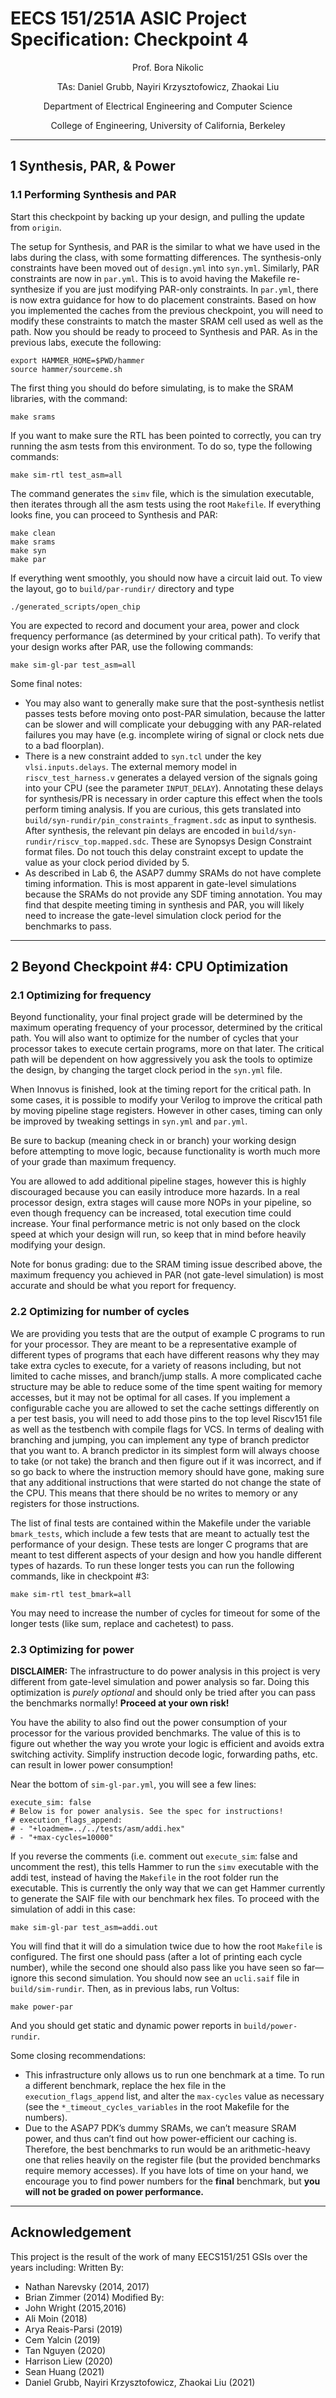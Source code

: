 # EECS 151/251A ASIC Project Specification: Checkpoint 4
<p align="center">
Prof. Bora Nikolic
</p>
<p align="center">
TAs: Daniel Grubb, Nayiri Krzysztofowicz, Zhaokai Liu
</p>
<p align="center">
Department of Electrical Engineering and Computer Science
</p>
<p align="center">
College of Engineering, University of California, Berkeley
</p>

---

## 1 Synthesis, PAR, & Power

### 1.1 Performing Synthesis and PAR
Start this checkpoint by backing up your design, and pulling the update from `origin`.

The setup for Synthesis, and PAR is the similar to what we have used in the labs during the class,
with some formatting differences. The synthesis-only constraints have been moved out of `design.yml`
into `syn.yml`. Similarly, PAR constraints are now in `par.yml`. This is to avoid having the Makefile
re-synthesize if you are just modifying PAR-only constraints. In `par.yml`, there is now extra guidance 
for how to do placement constraints. Based on how you implemented the caches from the previous
checkpoint, you will need to modify these constraints to match the master SRAM cell used as well as
the path. Now you should be ready to proceed to Synthesis and PAR. As in the previous labs, execute
the following:
```
export HAMMER_HOME=$PWD/hammer
source hammer/sourceme.sh
```
The first thing you should do before simulating, is to make the SRAM libraries, with the command:
```
make srams
```
If you want to make sure the RTL has been pointed to correctly, you can try running the asm tests
from this environment. To do so, type the following commands:
```
make sim-rtl test_asm=all
```
The command generates the `simv` file, which is the simulation executable, then iterates through all
the asm tests using the root `Makefile`. If everything looks fine, you can proceed to Synthesis and
PAR:
```
make clean
make srams
make syn
make par
```
If everything went smoothly, you should now have a circuit laid out. To view the layout, go to
`build/par-rundir/` directory and type
```
./generated_scripts/open_chip
```
You are expected to record and document your area, power and clock frequency performance (as
determined by your critical path). To verify that your design works after PAR, use the following commands:
```
make sim-gl-par test_asm=all
```
Some final notes:
* You may also want to generally make sure that the post-synthesis netlist passes tests before moving onto post-PAR simulation, because the latter can be slower and will complicate your debugging with any PAR-related failures you may have (e.g. incomplete wiring of signal or clock nets
due to a bad floorplan).
* There is a new constraint added to `syn.tcl` under the key `vlsi.inputs.delays`. 
The external memory model in `riscv_test_harness.v` generates a delayed version of the signals
going into your CPU (see the parameter `INPUT_DELAY`). Annotating these delays for synthesis/PR 
is necessary in order capture this effect when the tools perform timing analysis. If you are
curious, this gets translated into `build/syn-rundir/pin_constraints_fragment.sdc`
as input to synthesis. After synthesis, the relevant pin delays are encoded in
`build/syn-rundir/riscv_top.mapped.sdc`. These are Synopsys Design Constraint
format files. Do not touch this delay constraint except to update the value as your clock period
divided by 5.
* As described in Lab 6, the ASAP7 dummy SRAMs do not have complete timing information.
This is most apparent in gate-level simulations because the SRAMs do not provide any SDF
timing annotation. You may find that despite meeting timing in synthesis and PAR, you will
likely need to increase the gate-level simulation clock period for the benchmarks to pass.

---

## 2 Beyond Checkpoint #4: CPU Optimization

### 2.1 Optimizing for frequency
Beyond functionality, your final project grade will be determined by the maximum operating frequency
of your processor, determined by the critical path. You will also want to optimize for the number of
cycles that your processor takes to execute certain programs, more on that later. The critical path will
be dependent on how aggressively you ask the tools to optimize the design, by changing the target clock
period in the `syn.yml` file.

When Innovus is finished, look at the timing report for the critical path. In some cases, it is possible
to modify your Verilog to improve the critical path by moving pipeline stage registers. However in other
cases, timing can only be improved by tweaking settings in `syn.yml` and `par.yml`.

Be sure to backup (meaning check in or branch) your working design before attempting to move
logic, because functionality is worth much more of your grade than maximum frequency.

You are allowed to add additional pipeline stages, however this is highly discouraged because you
can easily introduce more hazards. In a real processor design, extra stages will cause more NOPs in
your pipeline, so even though frequency can be increased, total execution time could increase. Your
final performance metric is not only based on the clock speed at which your design will run, so keep
that in mind before heavily modifying your design.

Note for bonus grading: due to the SRAM timing issue described above, the maximum frequency
you achieved in PAR (not gate-level simulation) is most accurate and should be what you report for
frequency.

### 2.2 Optimizing for number of cycles
We are providing you tests that are the output of example C programs to run for your processor. They
are meant to be a representative example of different types of programs that each have different reasons
why they may take extra cycles to execute, for a variety of reasons including, but not limited to cache
misses, and branch/jump stalls. A more complicated cache structure may be able to reduce some of the
time spent waiting for memory accesses, but it may not be optimal for all cases. If you implement a
configurable cache you are allowed to set the cache settings differently on a per test basis, you will need
to add those pins to the top level Riscv151 file as well as the testbench with compile flags for VCS. In
terms of dealing with branching and jumping, you can implement any type of branch predictor that you
want to. A branch predictor in its simplest form will always choose to take (or not take) the branch and
then figure out if it was incorrect, and if so go back to where the instruction memory should have gone,
making sure that any additional instructions that were started do not change the state of the CPU. This
means that there should be no writes to memory or any registers for those instructions.

The list of final tests are contained within the Makefile under the variable `bmark_tests`, which
include a few tests that are meant to actually test the performance of your design. These tests are longer
C programs that are meant to test different aspects of your design and how you handle different types
of hazards. To run these longer tests you can run the following commands, like in checkpoint #3:
```
make sim-rtl test_bmark=all
```
You may need to increase the number of cycles for timeout for some of the longer tests (like sum,
replace and cachetest) to pass.

### 2.3 Optimizing for power
**DISCLAIMER:** The infrastructure to do power analysis in this project is very different from gate-level
simulation and power analysis so far. Doing this optimization is *purely optional* and should only be
tried after you can pass the benchmarks normally! **Proceed at your own risk!**

You have the ability to also find out the power consumption of your processor for the various provided benchmarks. 
The value of this is to figure out whether the way you wrote your logic is efficient
and avoids extra switching activity. Simplify instruction decode logic, forwarding paths, etc. can result
in lower power consumption!

Near the bottom of `sim-gl-par.yml`, you will see a few lines:
```
execute_sim: false
# Below is for power analysis. See the spec for instructions!
# execution_flags_append:
# - "+loadmem=../../tests/asm/addi.hex"
# - "+max-cycles=10000"
```
If you reverse the comments (i.e. comment out `execute_sim`: false and uncomment the
rest), this tells Hammer to run the `simv` executable with the addi test, instead of having the `Makefile`
in the root folder run the executable. This is currently the only way that we can get Hammer currently
to generate the SAIF file with our benchmark hex files. To proceed with the simulation of addi in this
case:
```
make sim-gl-par test_asm=addi.out
```
You will find that it will do a simulation twice due to how the root `Makefile` is configured. The
first one should pass (after a lot of printing each cycle number), while the second one should also pass
like you have seen so far—ignore this second simulation. You should now see an `ucli.saif` file in
`build/sim-rundir`. Then, as in previous labs, run Voltus:
```
make power-par
```
And you should get static and dynamic power reports in `build/power-rundir`.

Some closing recommendations:

* This infrastructure only allows us to run one benchmark at a time. To run a different benchmark,
replace the hex file in the `execution_flags_append` list, and alter the `max-cycles` value
as necessary (see the `*_timeout_cycles_variables` in the root Makefile for the numbers).
* Due to the ASAP7 PDK’s dummy SRAMs, we can’t measure SRAM power, and thus can’t find
out how power-efficient our caching is. Therefore, the best benchmarks to run would be an
arithmetic-heavy one that relies heavily on the register file (but the provided benchmarks require
memory accesses). If you have lots of time on your hand, we encourage you to find power
numbers for the **final** benchmark, but **you will not be graded on power performance.**

---


## Acknowledgement

This project is the result of the work of many EECS151/251 GSIs over the years including:
Written By:
- Nathan Narevsky (2014, 2017)
- Brian Zimmer (2014)
Modified By:
- John Wright (2015,2016)
- Ali Moin (2018)
- Arya Reais-Parsi (2019)
- Cem Yalcin (2019)
- Tan Nguyen (2020)
- Harrison Liew (2020)
- Sean Huang (2021)
- Daniel Grubb, Nayiri Krzysztofowicz, Zhaokai Liu (2021)